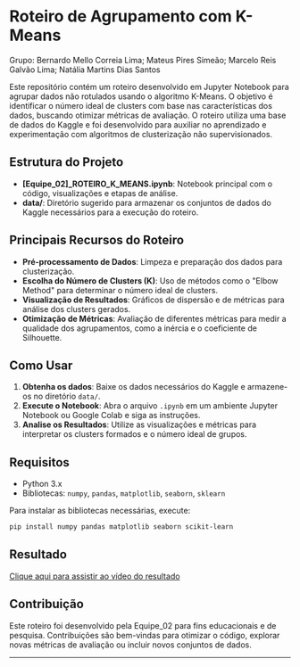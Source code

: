 # Roteiro de Agrupamento com K-Means

Grupo: Bernardo Mello Correia Lima; Mateus Pires Simeão; Marcelo Reis Galvão Lima; Natália Martins Dias Santos

Este repositório contém um roteiro desenvolvido em Jupyter Notebook para agrupar dados não rotulados usando o algoritmo K-Means. O objetivo é identificar o número ideal de clusters com base nas características dos dados, buscando otimizar métricas de avaliação. O roteiro utiliza uma base de dados do Kaggle e foi desenvolvido para auxiliar no aprendizado e experimentação com algoritmos de clusterização não supervisionados.

## Estrutura do Projeto

- **[Equipe_02]_ROTEIRO_K_MEANS.ipynb**: Notebook principal com o código, visualizações e etapas de análise.
- **data/**: Diretório sugerido para armazenar os conjuntos de dados do Kaggle necessários para a execução do roteiro.

## Principais Recursos do Roteiro

- **Pré-processamento de Dados**: Limpeza e preparação dos dados para clusterização.
- **Escolha do Número de Clusters (K)**: Uso de métodos como o "Elbow Method" para determinar o número ideal de clusters.
- **Visualização de Resultados**: Gráficos de dispersão e de métricas para análise dos clusters gerados.
- **Otimização de Métricas**: Avaliação de diferentes métricas para medir a qualidade dos agrupamentos, como a inércia e o coeficiente de Silhouette.

## Como Usar

1. **Obtenha os dados**: Baixe os dados necessários do Kaggle e armazene-os no diretório `data/`.
2. **Execute o Notebook**: Abra o arquivo `.ipynb` em um ambiente Jupyter Notebook ou Google Colab e siga as instruções.
3. **Analise os Resultados**: Utilize as visualizações e métricas para interpretar os clusters formados e o número ideal de grupos.

## Requisitos

- Python 3.x
- Bibliotecas: `numpy`, `pandas`, `matplotlib`, `seaborn`, `sklearn`

Para instalar as bibliotecas necessárias, execute:
```bash
pip install numpy pandas matplotlib seaborn scikit-learn
```

## Resultado
[Clique aqui para assistir ao vídeo do resultado](https://drive.google.com/file/d/14E9oSWY6skQAlY19bA-fVkMWqhGkWsj-/view?usp=sharing)


## Contribuição

Este roteiro foi desenvolvido pela Equipe_02 para fins educacionais e de pesquisa. Contribuições são bem-vindas para otimizar o código, explorar novas métricas de avaliação ou incluir novos conjuntos de dados.

---
